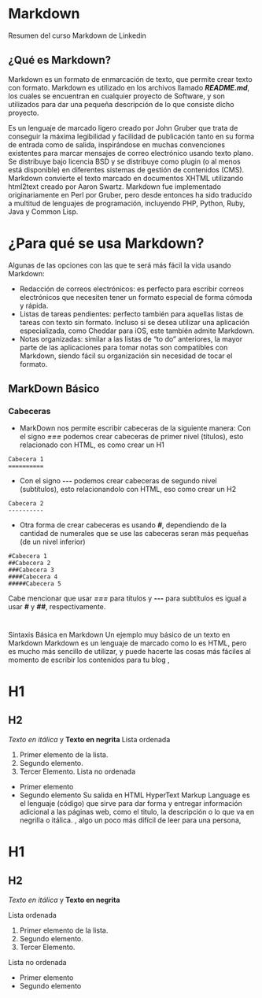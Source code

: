 # Markdown
Resumen del curso Markdown de Linkedin

## ¿Qué es Markdown?
Markdown es un formato de enmarcación de texto, que permite crear texto con formato. Markdown es utilizado en los archivos llamado ***README.md***, los cuales se encuentran en cualquier proyecto de Software, y son utilizados para dar una pequeña descripción de lo que consiste dicho proyecto.

Es un lenguaje de marcado ligero creado por John Gruber que trata de conseguir la máxima legibilidad y facilidad de publicación tanto en su forma de entrada como de salida, inspirándose en muchas convenciones existentes para marcar mensajes de correo electrónico usando texto plano. Se distribuye bajo licencia BSD y se distribuye como plugin (o al menos está disponible) en diferentes sistemas de gestión de contenidos (CMS). Markdown convierte el texto marcado en documentos XHTML utilizando html2text creado por Aaron Swartz. Markdown fue implementado originariamente en Perl por Gruber, pero desde entonces ha sido traducido a multitud de lenguajes de programación, incluyendo PHP, Python, Ruby, Java y Common Lisp.


# ¿Para qué se usa Markdown?
Algunas de las opciones con las que te será más fácil la vida usando Markdown:
* Redacción de correos electrónicos:  es perfecto para escribir correos electrónicos que necesiten tener un formato especial de forma cómoda y rápida.
* Listas de tareas pendientes: perfecto también para aquellas listas de tareas con texto sin formato. Incluso si se desea utilizar una aplicación especializada, como Cheddar para iOS, este también admite Markdown.
* Notas organizadas: similar a las listas de “to do” anteriores, la mayor parte de las aplicaciones para tomar notas son compatibles con Markdown, siendo fácil su organización sin necesidad de tocar el formato.


## MarkDown Básico
### Cabeceras
* MarkDown nos permite escribir cabeceras de la siguiente manera:
Con el signo ***===*** podemos crear cabeceras de primer nivel (títulos), esto relacionado con HTML, es como crear un H1

~~~
Cabecera 1
==========
~~~

* Con el signo ***---*** podemos crear cabeceras de segundo nivel (subtítulos), esto relacionandolo con HTML, eso como crear un H2

~~~
Cabecera 2
----------
~~~

* Otra forma de crear cabeceras es usando ***#***, dependiendo de la cantidad de numerales que se use las cabeceras seran más pequeñas (de un nivel inferior)
~~~
#Cabecera 1
##Cabecera 2
###Cabecera 3
####Cabecera 4
#####Cabecera 5
~~~
Cabe mencionar que usar ***===*** para títulos y ***---*** para subtítulos es igual a usar ***#*** y ***##***, respectivamente.

# 
Sintaxis Básica en Markdown
Un ejemplo muy básico de un texto en Markdown
Markdown es un lenguaje de marcado  como lo es HTML, pero es mucho más sencillo de utilizar, y puede hacerte las cosas más fáciles al momento de escribir los contenidos para tu blog
,

# H1
## H2
*Texto en itálica* y **Texto en negrita**
Lista ordenada
1. Primer elemento de la lista.
2. Segundo elemento.
3. Tercer Elemento.
Lista no ordenada
* Primer elemento
* Segundo elemento
Su salida en HTML
HyperText Markup Language es el lenguaje (código) que sirve para dar forma y entregar información adicional a las páginas web, como el titulo, la descripción o lo que va en negrilla o itálica.
, algo un poco más difícil de leer para una persona,

<h1>H1</h1>
<h2>H2</h2>
<p><em>Texto en itálica</em> y <strong>Texto en negrita</strong>
<p>Lista ordenada</p>
<ol>
   <li>Primer elemento de la lista.</li>
   <li>Segundo elemento.</li>
   <li>Tercer Elemento.</li>
</ol>
<p>Lista no ordenada</p>
<ul>
   <li>Primer elemento</li>
   <li>Segundo elemento</li>
</ul>
